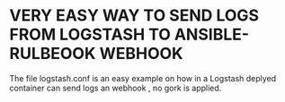 #  VERY EASY WAY TO SEND LOGS FROM LOGSTASH TO ANSIBLE-RULBEOOK WEBHOOK
The file logstash.conf is an easy example on how in a Logstash deplyed container can send logs an webhook , no gork is applied.